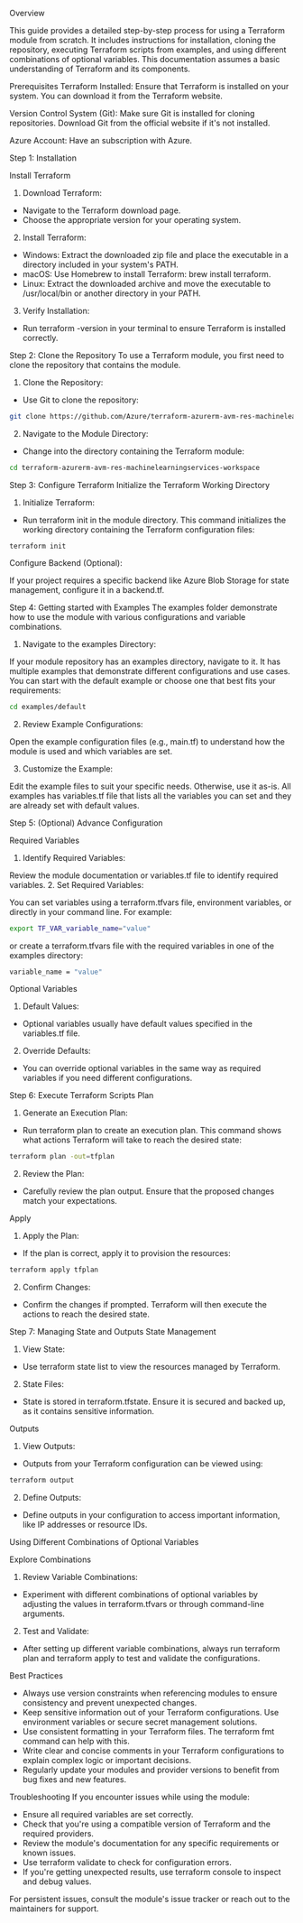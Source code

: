 Overview

This guide provides a detailed step-by-step process for using a Terraform module from scratch. It includes instructions for installation, cloning the repository, executing Terraform scripts from examples, and using different combinations of optional variables. This documentation assumes a basic understanding of Terraform and its components.

Prerequisites
Terraform Installed: Ensure that Terraform is installed on your system. You can download it from the Terraform website.

Version Control System (Git): Make sure Git is installed for cloning repositories. Download Git from the official website if it's not installed.

Azure Account: Have an subscription with Azure.


Step 1: Installation

Install Terraform
1. Download Terraform:
 - Navigate to the Terraform download page.
 - Choose the appropriate version for your operating system.

2. Install Terraform:
 - Windows: Extract the downloaded zip file and place the executable in a directory included in your system's PATH.
 - macOS: Use Homebrew to install Terraform: brew install terraform.
 - Linux: Extract the downloaded archive and move the executable to /usr/local/bin or another directory in your PATH.

3. Verify Installation:
 - Run terraform -version in your terminal to ensure Terraform is installed correctly.


Step 2: Clone the Repository
To use a Terraform module, you first need to clone the repository that contains the module.

1. Clone the Repository:

 - Use Git to clone the repository:
```bash
git clone https://github.com/Azure/terraform-azurerm-avm-res-machinelearningservices-workspace.git
```

2. Navigate to the Module Directory:

 - Change into the directory containing the Terraform module:

```bash
cd terraform-azurerm-avm-res-machinelearningservices-workspace
```

Step 3: Configure Terraform
Initialize the Terraform Working Directory

1. Initialize Terraform:
 - Run terraform init in the module directory. This command initializes the working directory containing the Terraform configuration files:
```
terraform init
```

Configure Backend (Optional):

If your project requires a specific backend like Azure Blob Storage for state management, configure it in a backend.tf.

Step 4: Getting started with Examples
The examples folder demonstrate how to use the module with various configurations and variable combinations.

1. Navigate to the examples Directory:

If your module repository has an examples directory, navigate to it. It has multiple examples that demonstrate different configurations and use cases. You can start with the default example or choose one that best fits your requirements:

```bash
cd examples/default
```

2. Review Example Configurations:

Open the example configuration files (e.g., main.tf) to understand how the module is used and which variables are set.

3. Customize the Example:

Edit the example files to suit your specific needs. Otherwise, use it as-is. All examples has variables.tf file that lists all the variables you can set and they are already set with default values.


Step 5: (Optional) Advance Configuration

Required Variables
1. Identify Required Variables:

Review the module documentation or variables.tf file to identify required variables.
2. Set Required Variables:

You can set variables using a terraform.tfvars file, environment variables, or directly in your command line. For example:

```bash
export TF_VAR_variable_name="value"
```

or create a terraform.tfvars file with the required variables in one of the examples directory:

```bash
variable_name = "value"
```

Optional Variables
1. Default Values:
 - Optional variables usually have default values specified in the variables.tf file.

2. Override Defaults:
 - You can override optional variables in the same way as required variables if you need different configurations.


Step 6: Execute Terraform Scripts
Plan
1. Generate an Execution Plan:
 - Run terraform plan to create an execution plan. This command shows what actions Terraform will take to reach the desired state:
```bash
terraform plan -out=tfplan
```

2. Review the Plan:
 - Carefully review the plan output. Ensure that the proposed changes match your expectations.

Apply
1. Apply the Plan:
 - If the plan is correct, apply it to provision the resources:
```bash
terraform apply tfplan
```

2. Confirm Changes:
 - Confirm the changes if prompted. Terraform will then execute the actions to reach the desired state.

Step 7: Managing State and Outputs
State Management

1. View State:
 - Use terraform state list to view the resources managed by Terraform.

2. State Files:
 - State is stored in terraform.tfstate. Ensure it is secured and backed up, as it contains sensitive information.

Outputs
1. View Outputs:
 - Outputs from your Terraform configuration can be viewed using:
```bash
terraform output
```

2. Define Outputs:
 - Define outputs in your configuration to access important information, like IP addresses or resource IDs.


Using Different Combinations of Optional Variables

Explore Combinations
1. Review Variable Combinations:
 - Experiment with different combinations of optional variables by adjusting the values in terraform.tfvars or through command-line arguments.

2. Test and Validate:
 - After setting up different variable combinations, always run terraform plan and terraform apply to test and validate the configurations.


Best Practices

 - Always use version constraints when referencing modules to ensure consistency and prevent unexpected changes.
 - Keep sensitive information out of your Terraform configurations. Use environment variables or secure secret management solutions.
 - Use consistent formatting in your Terraform files. The terraform fmt command can help with this.
 - Write clear and concise comments in your Terraform configurations to explain complex logic or important decisions.
 - Regularly update your modules and provider versions to benefit from bug fixes and new features.


Troubleshooting
If you encounter issues while using the module:

 - Ensure all required variables are set correctly.
 - Check that you're using a compatible version of Terraform and the required providers.
 - Review the module's documentation for any specific requirements or known issues.
- Use terraform validate to check for configuration errors.
 - If you're getting unexpected results, use terraform console to inspect and debug values.

For persistent issues, consult the module's issue tracker or reach out to the maintainers for support.